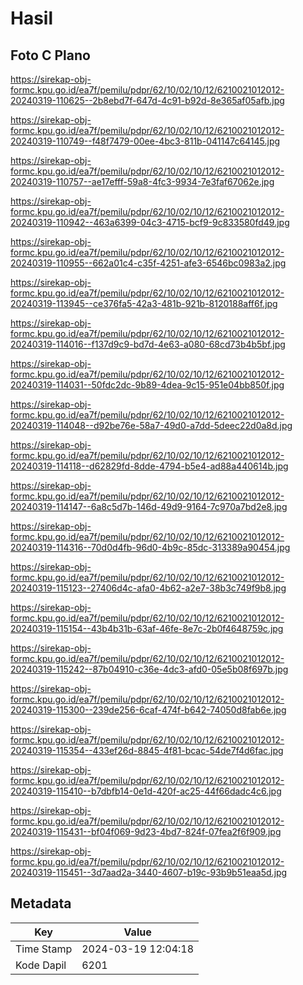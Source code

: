 # Hasil

## Foto C Plano

https://sirekap-obj-formc.kpu.go.id/ea7f/pemilu/pdpr/62/10/02/10/12/6210021012012-20240319-110625--2b8ebd7f-647d-4c91-b92d-8e365af05afb.jpg

https://sirekap-obj-formc.kpu.go.id/ea7f/pemilu/pdpr/62/10/02/10/12/6210021012012-20240319-110749--f48f7479-00ee-4bc3-811b-041147c64145.jpg

https://sirekap-obj-formc.kpu.go.id/ea7f/pemilu/pdpr/62/10/02/10/12/6210021012012-20240319-110757--ae17efff-59a8-4fc3-9934-7e3faf67062e.jpg

https://sirekap-obj-formc.kpu.go.id/ea7f/pemilu/pdpr/62/10/02/10/12/6210021012012-20240319-110942--463a6399-04c3-4715-bcf9-9c833580fd49.jpg

https://sirekap-obj-formc.kpu.go.id/ea7f/pemilu/pdpr/62/10/02/10/12/6210021012012-20240319-110955--662a01c4-c35f-4251-afe3-6546bc0983a2.jpg

https://sirekap-obj-formc.kpu.go.id/ea7f/pemilu/pdpr/62/10/02/10/12/6210021012012-20240319-113945--ce376fa5-42a3-481b-921b-8120188aff6f.jpg

https://sirekap-obj-formc.kpu.go.id/ea7f/pemilu/pdpr/62/10/02/10/12/6210021012012-20240319-114016--f137d9c9-bd7d-4e63-a080-68cd73b4b5bf.jpg

https://sirekap-obj-formc.kpu.go.id/ea7f/pemilu/pdpr/62/10/02/10/12/6210021012012-20240319-114031--50fdc2dc-9b89-4dea-9c15-951e04bb850f.jpg

https://sirekap-obj-formc.kpu.go.id/ea7f/pemilu/pdpr/62/10/02/10/12/6210021012012-20240319-114048--d92be76e-58a7-49d0-a7dd-5deec22d0a8d.jpg

https://sirekap-obj-formc.kpu.go.id/ea7f/pemilu/pdpr/62/10/02/10/12/6210021012012-20240319-114118--d62829fd-8dde-4794-b5e4-ad88a440614b.jpg

https://sirekap-obj-formc.kpu.go.id/ea7f/pemilu/pdpr/62/10/02/10/12/6210021012012-20240319-114147--6a8c5d7b-146d-49d9-9164-7c970a7bd2e8.jpg

https://sirekap-obj-formc.kpu.go.id/ea7f/pemilu/pdpr/62/10/02/10/12/6210021012012-20240319-114316--70d0d4fb-96d0-4b9c-85dc-313389a90454.jpg

https://sirekap-obj-formc.kpu.go.id/ea7f/pemilu/pdpr/62/10/02/10/12/6210021012012-20240319-115123--27406d4c-afa0-4b62-a2e7-38b3c749f9b8.jpg

https://sirekap-obj-formc.kpu.go.id/ea7f/pemilu/pdpr/62/10/02/10/12/6210021012012-20240319-115154--43b4b31b-63af-46fe-8e7c-2b0f4648759c.jpg

https://sirekap-obj-formc.kpu.go.id/ea7f/pemilu/pdpr/62/10/02/10/12/6210021012012-20240319-115242--87b04910-c36e-4dc3-afd0-05e5b08f697b.jpg

https://sirekap-obj-formc.kpu.go.id/ea7f/pemilu/pdpr/62/10/02/10/12/6210021012012-20240319-115300--239de256-6caf-474f-b642-74050d8fab6e.jpg

https://sirekap-obj-formc.kpu.go.id/ea7f/pemilu/pdpr/62/10/02/10/12/6210021012012-20240319-115354--433ef26d-8845-4f81-bcac-54de7f4d6fac.jpg

https://sirekap-obj-formc.kpu.go.id/ea7f/pemilu/pdpr/62/10/02/10/12/6210021012012-20240319-115410--b7dbfb14-0e1d-420f-ac25-44f66dadc4c6.jpg

https://sirekap-obj-formc.kpu.go.id/ea7f/pemilu/pdpr/62/10/02/10/12/6210021012012-20240319-115431--bf04f069-9d23-4bd7-824f-07fea2f6f909.jpg

https://sirekap-obj-formc.kpu.go.id/ea7f/pemilu/pdpr/62/10/02/10/12/6210021012012-20240319-115451--3d7aad2a-3440-4607-b19c-93b9b51eaa5d.jpg


## Metadata

| Key        | Value               |
| ---------- | ------------------- |
| Time Stamp | 2024-03-19 12:04:18 |
| Kode Dapil | 6201                |



